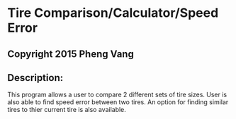 # Tire Comparison/Calculator/Speed Error

## Copyright 2015 Pheng Vang

## Description: 

This program allows a user to compare 2 different sets of tire sizes.  User is also able to find speed error between two tires.  An option for finding similar tires to thier current tire is also available.